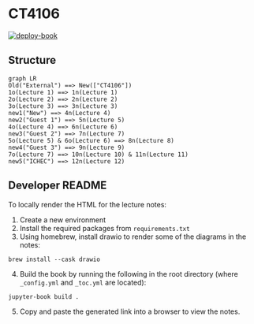 
# CT4106
[![deploy-book](https://github.com/ICHEC/CT4106/actions/workflows/publish.yml/badge.svg)](https://github.com/ICHEC/CT4106/actions/workflows/publish.yml)

## Structure
```mermaid
graph LR
Old("External") ==> New(["CT4106"])
1o(Lecture 1) ==> 1n(Lecture 1)
2o(Lecture 2) ==> 2n(Lecture 2) 
3o(Lecture 3) ==> 3n(Lecture 3)
new1("New") ==> 4n(Lecture 4)
new2("Guest 1") ==> 5n(Lecture 5)
4o(Lecture 4) ==> 6n(Lecture 6)
new3("Guest 2") ==> 7n(Lecture 7)
5o(Lecture 5) & 6o(Lecture 6) ==> 8n(Lecture 8)
new4("Guest 3") ==> 9n(Lecture 9)
7o(Lecture 7) ==> 10n(Lecture 10) & 11n(Lecture 11)
new5("ICHEC") ==> 12n(Lecture 12)
```

## Developer README

To locally render the HTML for the lecture notes:

1. Create a new environment
2. Install the required packages from `requirements.txt`
3. Using homebrew, install drawio to render some of the diagrams in the notes:
```{code-cell}
brew install --cask drawio
```
4. Build the book by running the following in the root directory (where `_config.yml` and `_toc.yml` are located):
```{code-cell}
jupyter-book build .
```
5. Copy and paste the generated link into a browser to view the notes.
